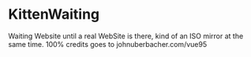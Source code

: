 # KittenWaiting
Waiting Website until a real WebSite is there, kind of an ISO mirror at the same time. 100% credits goes to johnuberbacher.com/vue95
